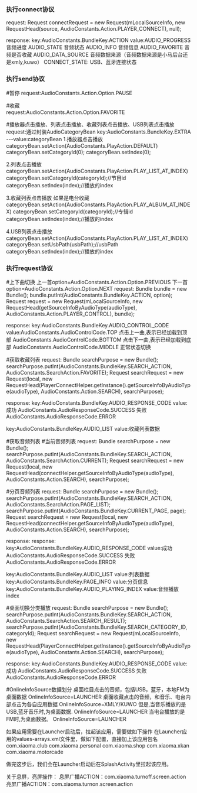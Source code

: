 ### 执行connect协议
request:
Request connectRequest = new Request(mLocalSourceInfo, new RequestHead(source, AudioConstants.Action.PLAYER_CONNECT), null);
  
response:
key:AudioConstants.BundleKey.ACTION
value:AUDIO_PROGRESS        音频进度
      AUDIO_STATE           音频状态
      AUDIO_INFO            音频信息
      AUDIO_FAVORITE        音频是否收藏
      AUDIO_DATA_SOURCE     音频数据来源（音频数据来源是小马后台还是xmly,kuwo）
      CONNECT_STATE:        USB、蓝牙连接状态


### 执行send协议
#暂停 
request:AudioConstants.Action.Option.PAUSE

#收藏  
request:AudioConstants.Action.Option.FAVORITE

#播放器点击播放、列表点击播放、收藏列表点击播放、USB列表点击播放
request:通过封装AudioCategoryBean   key:AudioConstants.BundleKey.EXTRA  ---value:categoryBean
1.播放器点击播放
categoryBean.setAction(AudioConstants.PlayAction.DEFAULT)
categoryBean.setCategoryId(0);
categoryBean.setIndex(0);
                 
2.列表点击播放
categoryBean.setAction(AudioConstants.PlayAction.PLAY_LIST_AT_INDEX)
categoryBean.setCategoryId(categoryId);//节目id
categoryBean.setIndex(index);//播放的index
         
3.收藏列表点击播放
如果是电台收藏
categoryBean.setAction(AudioConstants.PlayAction.PLAY_ALBUM_AT_INDEX)
categoryBean.setCategoryId(categoryId);//专辑id
categoryBean.setIndex(index);//播放的index

4.USB列表点击播放
categoryBean.setAction(AudioConstants.PlayAction.PLAY_LIST_AT_INDEX)
categoryBean.setUsbPath(usbPath);//usbPath
categoryBean.setIndex(index);//播放的index

### 执行request协议
#上下曲切换 
上一首option=AudioConstants.Action.Option.PREVIOUS
下一首option=AudioConstants.Action.Option.NEXT
request:
Bundle bundle = new Bundle();
bundle.putInt(AudioConstants.BundleKey.ACTION, option);
Request request = new Request(mLocalSourceInfo, new RequestHead(getSourceInfoByAudioType(audioType),
AudioConstants.Action.PLAYER_CONTROL), bundle);

response:
key:AudioConstants.BundleKey.AUDIO_CONTROL_CODE
value:AudioConstants.AudioControlCode.TOP 点击上一曲,表示已经加载到顶部
      AudioConstants.AudioControlCode.BOTTOM 点击下一曲,表示已经加载到底部
      AudioConstants.AudioControlCode.MIDDLE 正常状态切换


#获取收藏列表
request:
Bundle searchPurpose = new Bundle();
searchPurpose.putInt(AudioConstants.BundleKey.SEARCH_ACTION, AudioConstants.SearchAction.FAVORITE);
Request searchRequest = new Request(local, new RequestHead(PlayerConnectHelper.getInstance().getSourceInfoByAudioType(audioType),
AudioConstants.Action.SEARCH), searchPurpose);
                
response:
key:AudioConstants.BundleKey.AUDIO_RESPONSE_CODE
value:成功 AudioConstants.AudioResponseCode.SUCCESS
      失败 AudioConstants.AudioResponseCode.ERROR
                 
key:AudioConstants.BundleKey.AUDIO_LIST
value:收藏列表数据


#获取音频列表
#当前音频列表
request:
Bundle searchPurpose = new Bundle();
searchPurpose.putInt(AudioConstants.BundleKey.SEARCH_ACTION, AudioConstants.SearchAction.CURRENT);
Request searchRequest = new Request(local, new RequestHead(connectHelper.getSourceInfoByAudioType(audioType),
AudioConstants.Action.SEARCH), searchPurpose);
                
#分页音频列表
request:
Bundle searchPurpose = new Bundle();
searchPurpose.putInt(AudioConstants.BundleKey.SEARCH_ACTION, AudioConstants.SearchAction.PAGE_LIST);
searchPurpose.putInt(AudioConstants.BundleKey.CURRENT_PAGE, page);
Request searchRequest = new Request(local, new RequestHead(connectHelper.getSourceInfoByAudioType(audioType),
AudioConstants.Action.SEARCH), searchPurpose);
                
response:
response:
key:AudioConstants.BundleKey.AUDIO_RESPONSE_CODE
value:成功 AudioConstants.AudioResponseCode.SUCCESS
      失败 AudioConstants.AudioResponseCode.ERROR
                 
key:AudioConstants.BundleKey.AUDIO_LIST
value:列表数据
key:AudioConstants.BundleKey.PAGE_INFO
value:分页信息
key:AudioConstants.BundleKey.AUDIO_PLAYING_INDEX
value:音频播放index

#桌面切换分类播放
request:
Bundle searchPurpose = new Bundle();
searchPurpose.putInt(AudioConstants.BundleKey.SEARCH_ACTION, AudioConstants.SearchAction.SEARCH_RESULT);
searchPurpose.putInt(AudioConstants.BundleKey.SEARCH_CATEGORY_ID, categoryId);
Request searchRequest = new Request(mLocalSourceInfo, new RequestHead(PlayerConnectHelper.getInstance().getSourceInfoByAudioType(audioType),
AudioConstants.Action.SEARCH), searchPurpose);

response:
key:AudioConstants.BundleKey.AUDIO_RESPONSE_CODE
value:成功 AudioConstants.AudioResponseCode.SUCCESS
      失败 AudioConstants.AudioResponseCode.ERROR
      
#OnlineInfoSource数据划分
桌面栏目点击的音频，包括USB，蓝牙，本地FM为桌面数据    OnlineInfoSource=LAUNCHER
桌面收藏点击的音频，和音乐、电台内部点击为各自应用数据  OnlineInfoSource=XMLY/KUWO
但是,当音乐播放的是USB,蓝牙音乐时,为桌面数据.         OnlineInfoSource=LAUNCHER
当电台播放的是FM时,为桌面数据。                      OnlineInfoSource=LAUNCHER

如果应用需要在Launcher启动后，拉起该应用，需要做如下操作
在Launcher应用的values-arrays.xml文件里，做如下配置，直接加上该应用包名
 <string-array name="launcher_apps">
        <item>com.xiaoma.club</item>
        <item>com.xiaoma.personal</item>
        <item>com.xiaoma.shop</item>
        <item>com.xiaoma.xkan</item>
        <item>com.xiaoma.motorcade</item>
    </string-array>

做完这步后，我们会在Launcher启动后在SplashActivity里拉起该应用。


关于息屏，亮屏操作：
息屏广播ACTION：com.xiaoma.turnoff.screen.action
亮屏广播ACTION：com.xiaoma.turnon.screen.action
